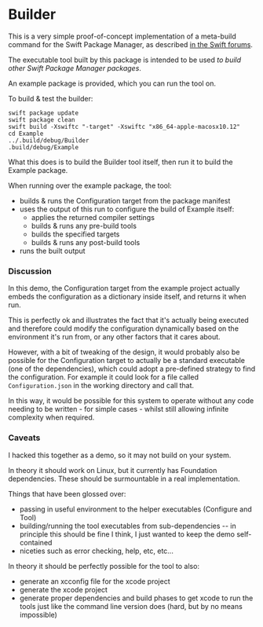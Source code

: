 # Builder

This is a very simple proof-of-concept implementation of a meta-build command for the Swift Package Manager, as described [in the Swift forums](https://forums.swift.org/t/spm-static-dependencies/10152/35?u=samdeane).

The executable tool built by this package is intended to be used _to build other Swift Package Manager packages_.

An example package is provided, which you can run the tool on.

To build & test the builder:

```
swift package update
swift package clean
swift build -Xswiftc "-target" -Xswiftc "x86_64-apple-macosx10.12"
cd Example
../.build/debug/Builder
.build/debug/Example
```

What this does is to build the Builder tool itself, then run it to build the Example package.

When running over the example package, the tool:

- builds & runs the Configuration target from the package manifest
- uses the output of this run to configure the build of Example itself:
  - applies the returned compiler settings
  - builds & runs any pre-build tools
  - builds the specified targets
  - builds & runs any post-build tools
- runs the built output

### Discussion

In this demo, the Configuration target from the example project actually embeds the configuration as a dictionary inside itself, and returns it when run.

This is perfectly ok and illustrates the fact that it's actually being executed and therefore could modify the configuration dynamically based on the environment it's run from, or any other factors that it cares about.

However, with a bit of tweaking of the design, it would probably also be possible for the Configuration target to actually be a standard executable (one of the dependencies), which could adopt a pre-defined strategy to find the configuration. For example it could look for a file called `Configuration.json` in the working directory and call that.

In this way, it would be possible for this system to operate without any code needing to be written - for simple cases - whilst still allowing infinite complexity when required.



### Caveats

I hacked this together as a demo, so it may not build on your system.

In theory it should work on Linux, but it currently has Foundation dependencies. These should be surmountable in a real implementation.

Things that have been glossed over:

- passing in useful environment to the helper executables (Configure and Tool)
- building/running the tool executables from sub-dependencies -- in principle this should be fine I think, I just wanted to keep the demo self-contained
- niceties such as error checking, help, etc, etc...

In theory it should be perfectly possible for the tool to also:
- generate an xcconfig file for the xcode project
- generate the xcode project
- generate proper dependencies and build phases to get xcode to run the tools just like the command line version does (hard, but by no means impossible)
